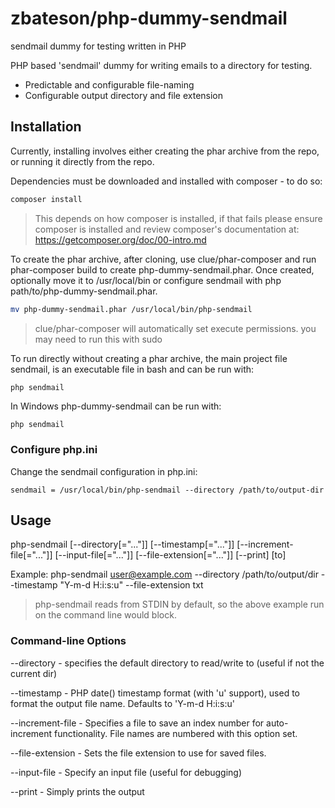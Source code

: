 # zbateson/php-dummy-sendmail

sendmail dummy for testing written in PHP

PHP based 'sendmail' dummy for writing emails to a directory for testing.

* Predictable and configurable file-naming
* Configurable output directory and file extension

## Installation

Currently, installing involves either creating the phar archive from the repo,
or running it directly from the repo.

Dependencies must be downloaded and installed with composer - to do so:

```bash
composer install
```

> This depends on how composer is installed, if that fails please ensure
> composer is installed and review composer's documentation at: 
> https://getcomposer.org/doc/00-intro.md

To create the phar archive, after cloning, use clue/phar-composer and run
phar-composer build to create php-dummy-sendmail.phar.  Once created, optionally
move it to /usr/local/bin or configure sendmail with php
path/to/php-dummy-sendmail.phar.

```bash
mv php-dummy-sendmail.phar /usr/local/bin/php-sendmail
```

> clue/phar-composer will automatically set execute permissions.
> you may need to run this with sudo

To run directly without creating a phar archive, the main project file sendmail,
is an executable file in bash and can be run with:

```bash
php sendmail
```

In Windows php-dummy-sendmail can be run with:

```
php sendmail
```

### Configure php.ini

Change the sendmail configuration in php.ini:

```
sendmail = /usr/local/bin/php-sendmail --directory /path/to/output-dir
```

## Usage

php-sendmail [--directory[="..."]] [--timestamp[="..."]] [--increment-file[="..."]]
[--input-file[="..."]] [--file-extension[="..."]] [--print] [to]

Example:
php-sendmail user@example.com --directory /path/to/output/dir --timestamp "Y-m-d H:i:s:u" --file-extension txt

> php-sendmail reads from STDIN by default, so the above example run on the
> command line would block.

### Command-line Options

--directory - specifies the default directory to read/write to (useful if not
    the current dir)

--timestamp - PHP date() timestamp format (with 'u' support), used to format
    the output file name.  Defaults to 'Y-m-d H:i:s:u'

--increment-file - Specifies a file to save an index number for auto-increment
    functionality.  File names are numbered with this option set.

--file-extension - Sets the file extension to use for saved files.

--input-file - Specify an input file (useful for debugging)

--print - Simply prints the output
